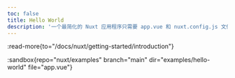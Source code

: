```yaml
---
toc: false
title: Hello World
description: '一个最简化的 Nuxt 应用程序只需要 app.vue 和 nuxt.config.js 文件。'
---
```


:read-more{to="/docs/nuxt/getting-started/introduction"}

:sandbox{repo="nuxt/examples" branch="main" dir="examples/hello-world" file="app.vue"}
